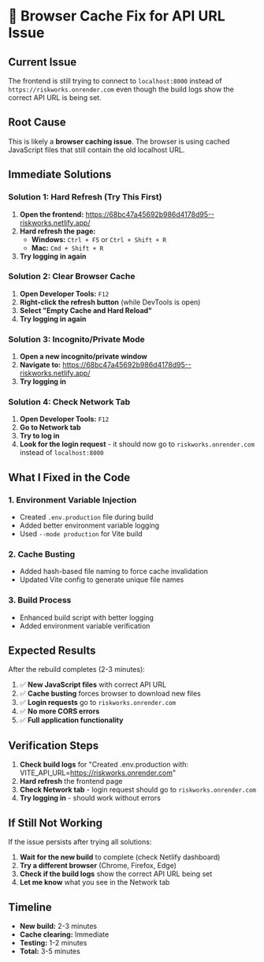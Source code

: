 # 🔧 Browser Cache Fix for API URL Issue

## Current Issue

The frontend is still trying to connect to `localhost:8000` instead of `https://riskworks.onrender.com` even though the build logs show the correct API URL is being set.

## Root Cause

This is likely a **browser caching issue**. The browser is using cached JavaScript files that still contain the old localhost URL.

## Immediate Solutions

### Solution 1: Hard Refresh (Try This First)

1. **Open the frontend:** https://68bc47a45692b986d4178d95--riskworks.netlify.app/
2. **Hard refresh the page:**
   - **Windows:** `Ctrl + F5` or `Ctrl + Shift + R`
   - **Mac:** `Cmd + Shift + R`
3. **Try logging in again**

### Solution 2: Clear Browser Cache

1. **Open Developer Tools:** `F12`
2. **Right-click the refresh button** (while DevTools is open)
3. **Select "Empty Cache and Hard Reload"**
4. **Try logging in again**

### Solution 3: Incognito/Private Mode

1. **Open a new incognito/private window**
2. **Navigate to:** https://68bc47a45692b986d4178d95--riskworks.netlify.app/
3. **Try logging in**

### Solution 4: Check Network Tab

1. **Open Developer Tools:** `F12`
2. **Go to Network tab**
3. **Try to log in**
4. **Look for the login request** - it should now go to `riskworks.onrender.com` instead of `localhost:8000`

## What I Fixed in the Code

### 1. Environment Variable Injection

- Created `.env.production` file during build
- Added better environment variable logging
- Used `--mode production` for Vite build

### 2. Cache Busting

- Added hash-based file naming to force cache invalidation
- Updated Vite config to generate unique file names

### 3. Build Process

- Enhanced build script with better logging
- Added environment variable verification

## Expected Results

After the rebuild completes (2-3 minutes):

1. ✅ **New JavaScript files** with correct API URL
2. ✅ **Cache busting** forces browser to download new files
3. ✅ **Login requests** go to `riskworks.onrender.com`
4. ✅ **No more CORS errors**
5. ✅ **Full application functionality**

## Verification Steps

1. **Check build logs** for "Created .env.production with: VITE_API_URL=https://riskworks.onrender.com"
2. **Hard refresh** the frontend page
3. **Check Network tab** - login request should go to `riskworks.onrender.com`
4. **Try logging in** - should work without errors

## If Still Not Working

If the issue persists after trying all solutions:

1. **Wait for the new build** to complete (check Netlify dashboard)
2. **Try a different browser** (Chrome, Firefox, Edge)
3. **Check if the build logs** show the correct API URL being set
4. **Let me know** what you see in the Network tab

## Timeline

- **New build:** 2-3 minutes
- **Cache clearing:** Immediate
- **Testing:** 1-2 minutes
- **Total:** 3-5 minutes
